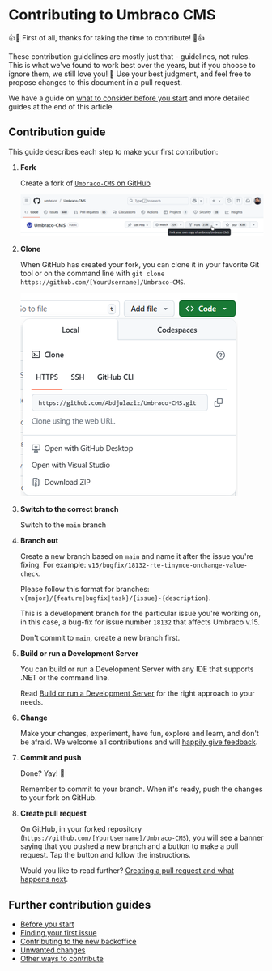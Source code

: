# Contributing to Umbraco CMS

👍🎉 First of all, thanks for taking the time to contribute! 🎉👍

These contribution guidelines are mostly just that - guidelines, not rules. This is what we've found to work best over the years, but if you choose to ignore them, we still love you! 💖 Use your best judgment, and feel free to propose changes to this document in a pull request.

We have a guide on [what to consider before you start](contributing-before-you-start.md) and more detailed guides at the end of this article.

## Contribution guide

This guide describes each step to make your first contribution:

1. **Fork**

   Create a fork of [`Umbraco-CMS` on GitHub](https://github.com/umbraco/Umbraco-CMS)

   ![Fork the repository](img/forkrepositorynew.png)

2. **Clone**

   When GitHub has created your fork, you can clone it in your favorite Git tool or on the command line with `git clone https://github.com/[YourUsername]/Umbraco-CMS`.

   ![Clone the fork](img/cloneforknew.png)

3. **Switch to the correct branch**

   Switch to the `main` branch

4. **Branch out**

   Create a new branch based on `main` and name it after the issue you're fixing. For example: `v15/bugfix/18132-rte-tinymce-onchange-value-check`.

   Please follow this format for branches: `v{major}/{feature|bugfix|task}/{issue}-{description}`.

   This is a development branch for the particular issue you're working on, in this case, a bug-fix for issue number `18132` that affects Umbraco v.15.

   Don't commit to `main`, create a new branch first.

5. **Build or run a Development Server**

   You can build or run a Development Server with any IDE that supports .NET or the command line.

   Read [Build or run a Development Server](BUILD.md) for the right approach to your needs.

6. **Change**

   Make your changes, experiment, have fun, explore and learn, and don't be afraid. We welcome all contributions and will [happily give feedback](contributing-first-issue.md#questions).

7. **Commit and push**

   Done? Yay! 🎉

   Remember to commit to your branch. When it's ready, push the changes to your fork on GitHub.

8. **Create pull request**

   On GitHub, in your forked repository (`https://github.com/[YourUsername]/Umbraco-CMS`), you will see a banner saying that you pushed a new branch and a button to make a pull request. Tap the button and follow the instructions.

   Would you like to read further? [Creating a pull request and what happens next](contributing-creating-a-pr.md).

## Further contribution guides

- [Before you start](contributing-before-you-start.md)
- [Finding your first issue](contributing-first-issue.md)
- [Contributing to the new backoffice](https://docs.umbraco.com/umbraco-backoffice/)
- [Unwanted changes](contributing-unwanted-changes.md)
- [Other ways to contribute](contributing-other-ways-to-contribute.md)

